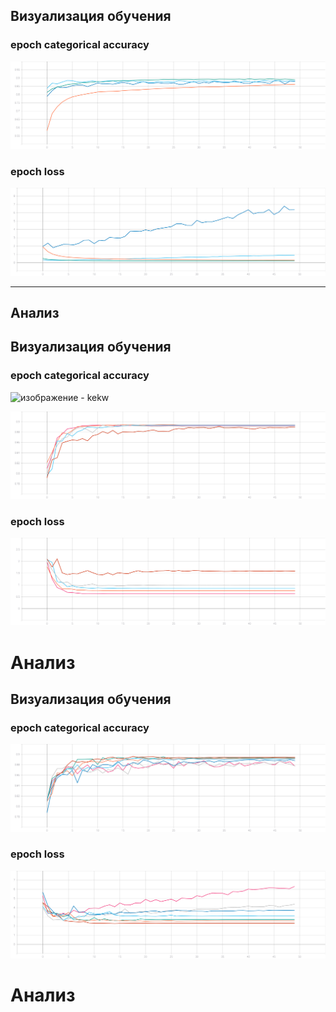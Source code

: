 ## Визуализация обучения

### epoch categorical accuracy
![](./graphic/static_categorical_accuracy.svg)
### epoch loss
![](./graphic/static_loss.svg)
***
## Анализ
 
## Визуализация обучения

### epoch categorical accuracy
![изображение](https://user-images.githubusercontent.com/61012068/111904208-b5644500-8a56-11eb-8f53-870375cd7885.png) - kekw

![](./graphic/exp_categorical_accuracy.svg)
### epoch loss
![](./graphic/exp_loss.svg)
# Анализ

## Визуализация обучения

### epoch categorical accuracy
![](./graphic/step_categorical_accuracy.svg)
### epoch loss
![](./graphic/step_loss.svg)
# Анализ
